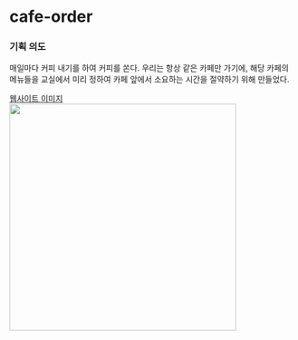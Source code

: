 # cafe-order

 ### 기획 의도
 매일마다 커피 내기를 하여 커피를 쏜다. 우리는 항상 같은 카페만 가기에, 해당 카페의 메뉴들을 교실에서 미리 정하여 카페 앞에서 소요하는 시간을 절약하기 위해 만들었다.
 
 [웹사이트 이미지](https://user-images.githubusercontent.com/92148521/234140197-afd607fb-9d3e-47bc-8b1d-9da50168e3b8.png)   
<img src="https://user-images.githubusercontent.com/92148521/234140308-a6ecb6e5-955c-4bf6-8db6-71f331af8f3f.png" width="400px;">

